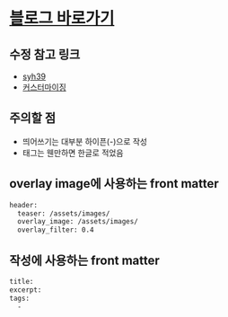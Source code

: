 # [블로그 바로가기](https://lala-ogu.github.io/)

## 수정 참고 링크
- [syh39](https://syh39.github.io/blog/github_blog_setting/)
- [커스터마이징](https://www.wonseoko.com/jekyll/minimal-mistakes/)

## 주의할 점
- 띄어쓰기는 대부분 하이픈(-)으로 작성
- 태그는 웬만하면 한글로 적었음

## overlay image에 사용하는 front matter
```html
header:
  teaser: /assets/images/
  overlay_image: /assets/images/
  overlay_filter: 0.4
```

## 작성에 사용하는 front matter
```html
title: 
excerpt: 
tags:
  -
```
